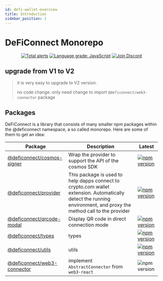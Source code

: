 ```yaml
---
id: defi-wallet-overview
title: Introduction
sidebar_position: 1
---
```


# DeFiConnect Monorepo

<p align="center">
    <a href="https://lgtm.com/projects/g/crypto-com/deficonnect-monorepo/alerts/"><img alt="Total alerts" src="https://img.shields.io/lgtm/alerts/g/crypto-com/deficonnect-monorepo.svg?logo=lgtm&logoWidth=18"/></a>
    <a href="https://lgtm.com/projects/g/crypto-com/deficonnect-monorepo/context:javascript"><img alt="Language grade: JavaScript" src="https://img.shields.io/lgtm/grade/javascript/g/crypto-com/deficonnect-monorepo.svg?logo=lgtm&logoWidth=18"/></a>
    <a href="https://discord.gg/qTs3qW3j"><img alt="Join Discord" src="https://img.shields.io/discord/783264383978569728?logo=discord"/></a>
</p>

## upgrade from V1 to V2

> it is very easy to upgrade to V2 version.
> 
> no code change. only need change to import `@deficonnect/web3-connector` package



## Packages

DeFiConnect is a library that consists of many smaller npm packages within the @deficonnect namespace, a so called monorepo. Here are some of them to get an idea:



| Package                                                      | Description                                                  | Latest                                                       |
| ------------------------------------------------------------ | ------------------------------------------------------------ | ------------------------------------------------------------ |
| [@deficonnect/cosmos-signer](packages/cosmos-signer)         | Wrap the provider to support the API of the cosmos SDK       | [![npm version](https://img.shields.io/npm/v/@deficonnect/cosmos-signer.svg)](https://www.npmjs.com/package/@deficonnect/cosmos-signer) |
| [@deficonnect/provider](packages/provider)                   | This package is used to help dapps connect to crypto.com wallet extension. Automatically detect the running environment, and proxy the method call to the provider | [![npm version](https://img.shields.io/npm/v/@deficonnect/provider.svg)](https://www.npmjs.com/package/@deficonnect/provider) |
| [@deficonnect/qrcode-modal](packages/qrcode-modal)           | Display QR code in direct connection mode                    | [![npm version](https://img.shields.io/npm/v/@deficonnect/qrcode-modal.svg)](https://www.npmjs.com/package/@deficonnect/qrcode-modal) |
| [@deficonnect/types](packages/types)                         | types                                                        | [![npm version](https://img.shields.io/npm/v/@deficonnect/types.svg)](https://www.npmjs.com/package/@deficonnect/types) |
| [@deficonnect/utils](packages/utils)                         | utils                                                        | [![npm version](https://img.shields.io/npm/v/@deficonnect/utils.svg)](https://www.npmjs.com/package/@deficonnect/utils) |
| [@deficonnect/web3-connector](packages/web3-connector) | implement `AbstractConnector` from `web3-react`                 | ![npm version](https://img.shields.io/npm/v/@deficonnect/web3-connector.svg) |

